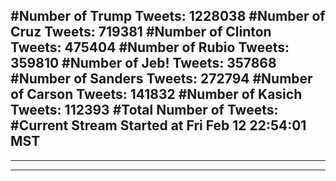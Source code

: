 #Number of Trump Tweets: 1228038
#Number of Cruz Tweets: 719381
#Number of Clinton Tweets: 475404
#Number of Rubio Tweets: 359810
#Number of Jeb! Tweets: 357868
#Number of Sanders Tweets: 272794
#Number of Carson Tweets: 141832
#Number of Kasich Tweets: 112393
#Total Number of Tweets:  
#Current Stream Started at Fri Feb 12 22:54:01 MST
---
---
---
